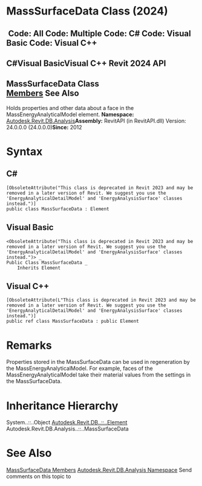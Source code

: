 # MassSurfaceData Class (2024)

﻿
 Code: All Code: Multiple Code: C# Code: Visual Basic Code: Visual C++   
---  
C#Visual BasicVisual C++
Revit 2024 API  
---  
MassSurfaceData Class  
[Members](604a0d68-9b18-59c3-ee68-53710f79ac69.md "MassSurfaceData Members") See Also  
---  
Holds properties and other data about a face in the MassEnergyAnalyticalModel element. 
**Namespace:** [Autodesk.Revit.DB.Analysis](958e2e12-587d-f188-5d7b-f13d7dbfdf48.md "Autodesk.Revit.DB.Analysis Namespace")**Assembly:** RevitAPI (in RevitAPI.dll) Version: 24.0.0.0 (24.0.0.0)**Since:** 2012 
# Syntax
C#  
---  
```text
[ObsoleteAttribute("This class is deprecated in Revit 2023 and may be removed in a later version of Revit. We suggest you use the 'EnergyAnalyticalDetailModel' and 'EnergyAnalysisSurface' classes instead.")]
public class MassSurfaceData : Element
```
  
Visual Basic  
---  
```text
<ObsoleteAttribute("This class is deprecated in Revit 2023 and may be removed in a later version of Revit. We suggest you use the 'EnergyAnalyticalDetailModel' and 'EnergyAnalysisSurface' classes instead.")> _
Public Class MassSurfaceData _
	Inherits Element
```
  
Visual C++  
---  
```text
[ObsoleteAttribute(L"This class is deprecated in Revit 2023 and may be removed in a later version of Revit. We suggest you use the 'EnergyAnalyticalDetailModel' and 'EnergyAnalysisSurface' classes instead.")]
public ref class MassSurfaceData : public Element
```
  
# Remarks
Properties stored in the MassSurfaceData can be used in regeneration by the MassEnergyAnalyticalModel. For example, faces of the MassEnergyAnalyticalModel take their material values from the settings in the MassSurfaceData. 
# Inheritance Hierarchy
System..::..Object [Autodesk.Revit.DB..::..Element](eb16114f-69ea-f4de-0d0d-f7388b105a16.md "Element Class") Autodesk.Revit.DB.Analysis..::..MassSurfaceData
# See Also
[MassSurfaceData Members](604a0d68-9b18-59c3-ee68-53710f79ac69.md "MassSurfaceData Members")
[Autodesk.Revit.DB.Analysis Namespace](958e2e12-587d-f188-5d7b-f13d7dbfdf48.md "Autodesk.Revit.DB.Analysis Namespace")
Send comments on this topic to 